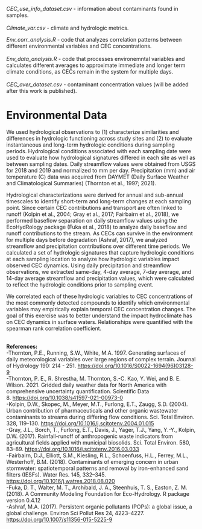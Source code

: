 *CEC_use_info_dataset.csv* - information about contaminants found in samples.\
\
*Climate_var.csv* - climate and hydrologic metrics. 

*Env_corr_analysis.R* - code that analyzes correlation patterns between different environmental variables and CEC concentrations. \
\
*Env_data_analysis.R* - code that processes environemntal variables and calculates different averages to approximate immediate and longer term climate conditions, as
CECs remain in the system for multiple days. \
\
*CEC_aver_dataset.csv* - contaminant concentration values (will be added after this work is published).

# Environmental Data

We used hydrological observations to (1) characterize similarities and differences in hydrologic functioning across study sites and (2) to evaluate instantaneous and 
long-term hydrologic conditions during sampling periods. Hydrological conditions associated with each sampling date were used to evaluate how hydrological signatures 
differed in each site as well as between sampling dates. Daily streamflow values were obtained from USGS for 2018 and 2019 and normalized to mm per day. Precipitation 
(mm) and air temperature (C) data was acquired from DAYMET (Daily Surface Weather and Climatological Summaries) (Thornton et al., 1997; 2021). 

Hydrological characterizations were derived for annual and sub-annual timescales to identify short-term and long-term changes at each sampling point. Since certain CEC 
contributions and transport are often linked to runoff (Kolpin et al., 2004; Gray et al., 2017; Fairbairn et al., 2018), we performed baseflow separation on daily 
streamflow values using the EcoHydRology package (Fuka et al., 2018) to analyze daily baseflow and runoff contributions to the stream. As CECs can survive in the 
environment for multiple days before degradation (Ashraf, 2017), we analyzed streamflow and precipitation contributions over different time periods. We calculated a 
set of hydrologic signatures that capture hydrologic conditions at each sampling location to analyze how hydrologic variables impact observed CEC dynamics. Using daily 
precipitation and streamflow observations, we extracted same-day, 4-day average, 7-day average, and 14-day average streamflow and precipitation values, which were 
calculated to reflect the hydrologic conditions prior to sampling event. 

We correlated each of these hydrologic variables to CEC concentrations of the most commonly detected compounds to identify which environmental variables may empirically 
explain temporal CEC concentration changes.  The goal of this exercise was to better understand the impact hydroclimate has on CEC dynamics in surface waters. 
Relationships were quantified with the spearman rank correlation coefficient.
 
\
**References:**\
-Thornton, P.E., Running, S.W., White, M.A. 1997. Generating surfaces of daily meteorological variables over large regions of complex terrain. Journal of Hydrology 190: 214 - 251. https://doi.org/10.1016/S0022-1694(96)03128-9 \
-Thornton, P. E., R. Shrestha, M. Thornton, S.-C. Kao, Y. Wei, and B. E. Wilson. 2021. Gridded daily weather data for North America with comprehensive uncertainty 
quantification. Scientific Data 8. https://doi.org/10.1038/s41597-021-00973-0 \
-Kolpin, D.W., Skopec, M., Meyer, M.T., Furlong, E.T., Zaugg, S.D. (2004). Urban contribution of pharmaceuticals and other organic wastewater contaminants to streams 
during differing flow conditions. Sci. Total Environ. 328, 119–130. https://doi.org/10.1016/j.scitotenv.2004.01.015 \
-Gray, J.L., Borch, T., Furlong, E.T., Davis, J., Yager, T.J., Yang, Y.-Y., Kolpin, D.W. (2017). Rainfall-runoff of anthropogenic waste indicators from agricultural 
fields applied with municipal biosolids. Sci. Total Environ. 580, 83–89. https://doi.org/10.1016/j.scitotenv.2016.03.033 \
-Fairbairn, D.J., Elliott, S.M., Kiesling, R.L., Schoenfuss, H.L., Ferrey, M.L., Westerhoff, B.M. (2018). Contaminants of emerging concern in urban stormwater: 
spatiotemporal patterns and removal by iron-enhanced sand filters (IESFs). Water Res. 145, 332–345. https://doi.org/10.1016/j.watres.2018.08.020 \
-Fuka, D. T., Walter, M. T., Archibald, J. A., Steenhuis, T. S., Easton, Z. M. (2018). A Community Modeling Foundation for Eco-Hydrology. R package version 0.4.12 \
-Ashraf, M.A. (2017). Persistent organic pollutants (POPs): a global issue, a global challenge. Environ Sci Pollut Res 24, 4223–4227.
https://doi.org/10.1007/s11356-015-5225-9 
